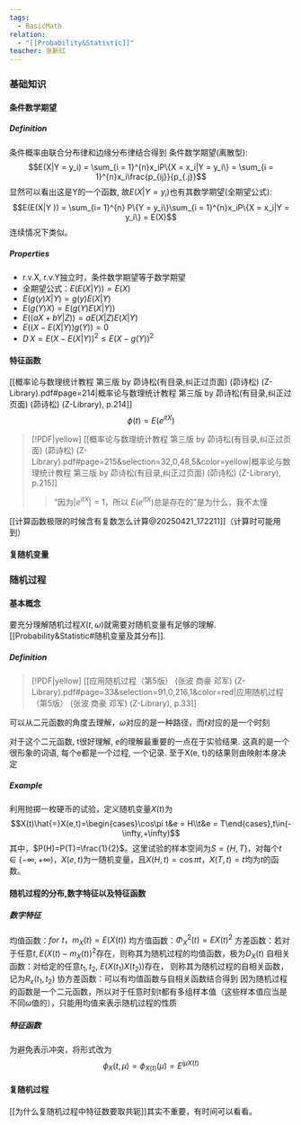```yaml
---
tags:
  - BasicMath
relation:
  - "[[Probability&Statistic]]"
teacher: 张新红
---
```

### 基础知识
#### 条件数学期望
##### Definition
条件概率由联合分布律和边缘分布律结合得到
条件数学期望(离散型):
$$E(X|Y = y_i) = \sum_{i = 1}^{n}x_iP\{X = x_i|Y = y_i\} = \sum_{i = 1}^{n}x_i\frac{p_{ij}}{p_{.j}}$$
显然可以看出这是Y的一个函数, 故$E(X|Y = y_i)$也有其数学期望(全期望公式):
$$E(E(X|Y )) = \sum_{i= 1}^{n} P\{Y = y_i\}\sum_{i = 1}^{n}x_iP\{X = x_i|Y = y_i\}  = E(X)$$
连续情况下类似。
##### Properties
- r.v.X, r.v.Y独立时，条件数学期望等于数学期望
- 全期望公式：$E(E(X|Y)) = E(X)$
- $E(g(y)X|Y) = g(y)E(X|Y)$
- $E(g(Y)X) = E(g(Y) E(X|Y))$
- $E((aX + bY|Z)) = aE(X|Z)E(X|Y)$
- $E((X-E(X|Y))g(Y)) = 0$
- $D\,X = E(X-E(X|Y))^2 \leq E(X-g(Y))^2$

#### 特征函数
[[概率论与数理统计教程 第三版 by 茆诗松(有目录,纠正过页面) (茆诗松) (Z-Library).pdf#page=214|概率论与数理统计教程 第三版 by 茆诗松(有目录,纠正过页面) (茆诗松) (Z-Library), p.214]]
$$ \phi(t) = E(e^{itX})$$
> [!PDF|yellow] [[概率论与数理统计教程 第三版 by 茆诗松(有目录,纠正过页面) (茆诗松) (Z-Library).pdf#page=215&selection=32,0,48,5&color=yellow|概率论与数理统计教程 第三版 by 茆诗松(有目录,纠正过页面) (茆诗松) (Z-Library), p.215]]
> > “因为$|e^{itX}| = 1$，所以 $E(e^{itX})$总是存在的”是为什么，我不太懂

[[计算函数极限的时候含有复数怎么计算@20250421_172211]]（计算时可能用到）

#### 复随机变量
### 随机过程
#### 基本概念
要充分理解随机过程$X(t,\omega)$就需要对随机变量有足够的理解.
[[Probability&Statistic#随机变量及其分布]].
##### Definition
> [!PDF|yellow] [[应用随机过程（第5版） (张波 商豪 邓军) (Z-Library).pdf#page=33&selection=91,0,216,1&color=red|应用随机过程（第5版） (张波 商豪 邓军) (Z-Library), p.33]]

可以从二元函数的角度去理解，$\omega$对应的是一种路径，而$t$对应的是一个时刻

对于这个二元函数, t很好理解, e的理解最重要的一点在于实验结果. 这真的是一个很形象的词语, 每个e都是一个过程, 一个记录. 至于X(e, t)的结果则由映射本身决定

##### Example
利用抛掷一枚硬币的试验，定义随机变量$X(t)$为
$$X(t)\hat{=}X(e,t)=\begin{cases}\cos\pi t&e = H\\t&e = T\end{cases},t\in(-\infty,+\infty)$$
其中，$P(H)=P(T)=\frac{1}{2}$。这里试验的样本空间为$S = \{H,T\}$，对每个$t\in(-\infty,+\infty)$，$X(e,t)$为一随机变量，且$X(H,t)=\cos\pi t$，$X(T,t)=t$均为$t$的函数。

#### 随机过程的分布,数字特征以及特征函数
##### 数字特征
均值函数：$for \,\, t，m_X(t) = E(X(t))$
均方值函数：${\Phi_X}^2(t) = {EX(t)}^2$
方差函数：若对于任意$t, E(X(t)-m_X(t))^2$存在，则称其为随机过程的均值函数，极为$D_X(t)$
自相关函数：对给定的任意$t_1,t_2$, $E(X(t_1)X(t_2))$存在， 则称其为随机过程的自相关函数，记为$R_x(t_1,t_2)$
协方差函数：可以有均值函数与自相关函数结合得到
因为随机过程的函数是一个二元函数，所以对于任意时刻t都有多组样本值（这些样本值应当是不同$\omega$值的），只能用均值来表示随机过程的性质
##### 特征函数
为避免表示冲突，将形式改为$$\phi_X(t,\mu) = \phi_{X(t)}(\mu)= E^{i\mu X(t)}$$
#### 复随机过程

[[为什么复随机过程中特征数要取共轭]]其实不重要，有时间可以看看。
  